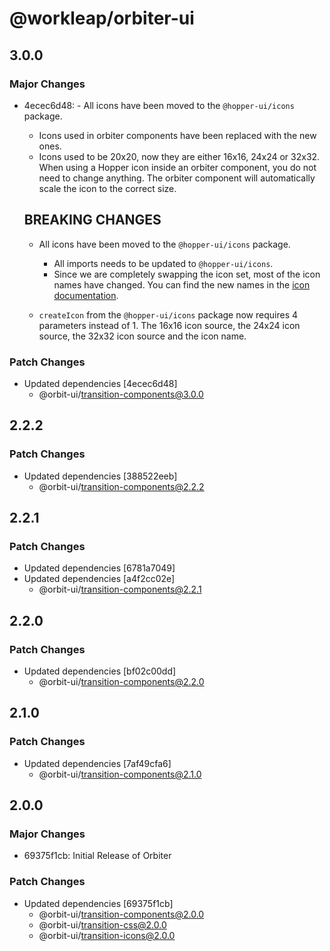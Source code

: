 # @workleap/orbiter-ui

## 3.0.0

### Major Changes

- 4ecec6d48: - All icons have been moved to the `@hopper-ui/icons` package.

  - Icons used in orbiter components have been replaced with the new ones.
  - Icons used to be 20x20, now they are either 16x16, 24x24 or 32x32. When using a Hopper icon inside an orbiter component, you do not need to change anything. The orbiter component will automatically scale the icon to the correct size.

  ## BREAKING CHANGES

  - All icons have been moved to the `@hopper-ui/icons` package.

    - All imports needs to be updated to `@hopper-ui/icons`.
    - Since we are completely swapping the icon set, most of the icon names have changed. You can find the new names in the [icon documentation](https://hopper.workleap.design/icons/react-icons/library).

  - `createIcon` from the `@hopper-ui/icons` package now requires 4 parameters instead of 1. The 16x16 icon source, the 24x24 icon source, the 32x32 icon source and the icon name.

### Patch Changes

- Updated dependencies [4ecec6d48]
  - @orbit-ui/transition-components@3.0.0

## 2.2.2

### Patch Changes

- Updated dependencies [388522eeb]
  - @orbit-ui/transition-components@2.2.2

## 2.2.1

### Patch Changes

- Updated dependencies [6781a7049]
- Updated dependencies [a4f2cc02e]
  - @orbit-ui/transition-components@2.2.1

## 2.2.0

### Patch Changes

- Updated dependencies [bf02c00dd]
  - @orbit-ui/transition-components@2.2.0

## 2.1.0

### Patch Changes

- Updated dependencies [7af49cfa6]
  - @orbit-ui/transition-components@2.1.0

## 2.0.0

### Major Changes

- 69375f1cb: Initial Release of Orbiter

### Patch Changes

- Updated dependencies [69375f1cb]
  - @orbit-ui/transition-components@2.0.0
  - @orbit-ui/transition-css@2.0.0
  - @orbit-ui/transition-icons@2.0.0
